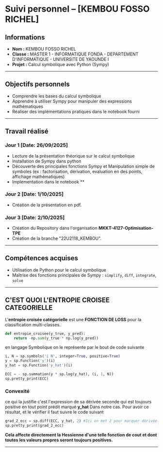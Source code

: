# Suivi personnel – [KEMBOU FOSSO RICHEL]

##  Informations
- **Nom :** KEMBOU FOSSO RICHEL  
- **Classe :** MASTER 1 - INFORMATIQUE FONDA - DEPARTEMENT D'INFORMATIQUE - UNIVERSITE DE YAOUNDE I  
- **Projet :** Calcul symbolique avec Python (Sympy)  

---

##  Objectifs personnels
- Comprendre les bases du calcul symbolique  
- Apprendre à utiliser Sympy pour manipuler des expressions mathématiques  
- Réaliser des implémentations pratiques dans le notebook fourni  

---

## Travail réalisé

### Jour 1 [Date: 26/09/2025]
- Lecture de la présentation théorique sur le calcul symbolique  
- Installation de Sympy dans python 
- Découverte des principales fonctions Sympy et  Manipulation simple de symboles (ex : factorisation, dérivation, evaluation en des points, affichage mathématiques)
- Implementation dans le notebook **

### Jour 2 [Date: 1/10/2025]
- Création de la présentation en pdf.

### Jour 3 [Date: 2/10/2025]
- Création du Repository dans l'organisation **MKKT-4127-Optimisation-TPE**
- Création de la branche "22U2118_KEMBOU".



----

##  Compétences acquises
- Utilisation de Python pour le calcul symbolique  
- Maîtrise des fonctions principales de Sympy : `simplify`, `diff`, `integrate`, `solve`  
  
---

## C'EST QUOI L'ENTROPIE CROISEE CATEGORIELLE

L'**entropie croisée catégorielle** est une **FONCTION DE LOSS**  pour la classification multi-classes.

```python
def entropie_croisee(y_true, y_pred):
    return -np.sum(y_true * np.log(y_pred))

```
en langage Symbolique on le représente par le bout de code  suivante 
```python
i, N = sp.symbols('i N', integer=True, positive=True)
y = sp.Function('y')(i)
y_hat = sp.Function('y_hat')(i)

ECC = - sp.summation(y * sp.log(y_hat), (i, 1, N))
sp.pretty_print(ECC)
```

### Convexité
ce qui la justifie c'est l'expression de sa dérivée seconde qui est toujours positive en tout point prédit marqué **y_hat** Dans notre cas. Pour avoir ce résultat, et le vérifier il faut suivre le code suivant

```python
grad_2_ecc = sp.diff(ECC, y_hat, 2) #Ici on met 2 pour marquer dérivée seconde.
sp.pretty_print(grad_2_ecc) 
```
**Cela affecte directement la Hessienne d'une telle fonction de cout et dont toutes les valeurs propres seront toujours positives.**
  

---
